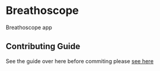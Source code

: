 # Breathoscope
Breathoscope app

## Contributing Guide

See the guide over here before commiting please [see here](./CONTRIBUTING.md)
